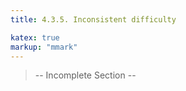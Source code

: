 ```yaml
---
title: 4.3.5. Inconsistent difficulty

katex: true
markup: "mmark"
---
```


> -- Incomplete Section --

<!-- When randomising your numbers, some values might lead to a question that requires much harder calculations or even an entirely different solving method.

For example, consider finding the roots of `f(x) = x^2 + 2x + 1`, compared to `f(x) = x^2 + 2x + 2`!

The former can be factorised and solved immediately, whereas the other requires the quadratic formula and also has complex roots - overall much harder to solve.

This ties in with the above point about 'implicit assumptions' as well. If you're giving side lengths and angles of a triangle for a question about the cosine rule, make sure you avoid angles like 90˚ - this would mean they could use Pythagoareas' Theorem instead!  -->